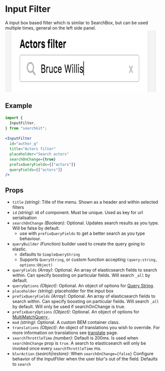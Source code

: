 # Input Filter
A input box based filter which is similar to SearchBox, but can be used multiple times, general on the left side panel.
<img src="./assets/input-filter.png" height="200px"/>

## Example

```jsx
import {
  InputFilter,  
} from "searchkit";

<InputFilter
  id="author_q"
  title="Actors filter"
  placeholder="Search actors"
  searchOnChange={true}
  prefixQueryFields={["actors"]}
  queryFields={["actors"]}
/>
```

## Props
- `title` *(string)*: Title of the menu. Shown as a header and within selected filters
- `id` *(string)*: id of component. Must be unique. Used as key for url serialisation
- `searchOnChange` *(Boolean)*: Optional. Updates search results as you type. Will be false by default.
  - use with `prefixQueryFields` to get a better search as you type behaviour.  
- `queryBuilder` *(Function)* builder used to create the query going to elastic.
  - defaults to `SimpleQueryString`
  - Supports `QueryString`, or custom function accepting `(query:string, options:Object)`
- `queryFields` *(Array<string>)*: Optional. An array of elasticsearch fields to search within. Can specify boosting on particular fields. Will search `_all` by default.
- `queryOptions` *(Object)*: Optional. An object of options for [Query String](https://www.elastic.co/guide/en/elasticsearch/reference/2.0/query-dsl-query-string-query.html).
- `placeholder` *(string)*: placeholder for the input box
- `prefixQueryFields` *(Array<string>)*: Optional. An array of elasticsearch fields to search within. Can specify boosting on particular fields. Will search `_all` by default. Will only be used if searchOnChange is true.
- `prefixQueryOptions` *(Object)*: Optional. An object of options for [MultiMatchQuery ](https://www.elastic.co/guide/en/elasticsearch/reference/current/query-dsl-multi-match-query.html#query-dsl-multi-match-query).
- `mod` *(string)*: Optional. A custom BEM container class.
- `translations` *(Object)*: An object of translations you wish to override. For more information on translations see [translate](../../core/Translate.md) page.
- `searchThrottleTime` *(number)*: Default is 200ms. Is used when `searchOnChange` prop is `true`. A search to elasticsearch will only be invoked once every `searchThrottleTime` ms.   
- `blurAction` *(search|restore)*: When `searchOnChange={false}` Configure behavior of the InputFtiler  when the user blur's out of the field. Defaults to `search`
